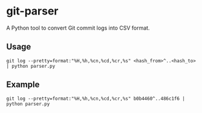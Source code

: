 # git-parser
A Python tool to convert Git commit logs into CSV format.

## Usage
```shell
git log --pretty=format:"%H,%h,%cn,%cd,%cr,%s" <hash_from>^..<hash_to> | python parser.py
```
## Example
```shell
git log --pretty=format:"%H,%h,%cn,%cd,%cr,%s" b0b4460^..486c1f6 | python parser.py
```
